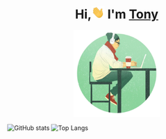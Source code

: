 # <h1 align="center">Hi,<img src="https://raw.githubusercontent.com/ABSphreak/ABSphreak/master/gifs/Hi.gif" width="30px" /> I'm <a href="https://tonynguyenit18.github.io/">Tony<a></h1>
<p align="center">
    <img width="200" src="https://github.com/tonynguyenit18/tonynguyenit18/blob/main/static/code-guy.jpeg">
</p>

![GitHub stats](https://github-readme-stats.vercel.app/api?username=tonynguyenit18&show_icons=true&count_private=true&include_all_commits=true)
![Top Langs](https://github-readme-stats.vercel.app/api/top-langs/?username=tonynguyenit18&layout=compact)